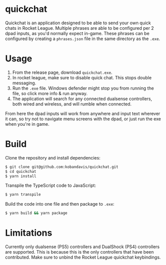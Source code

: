 # quickchat

Quickchat is an application designed to be able to send your own quick chats in Rocket League.
Multiple phrases are able to be configured per 2 dpad inputs, as you'd normally expect in-game. These phrases can be configured by creating a `phrases.json` file in the same directory as the `.exe`.

# Usage

1. From the release page, download `quickchat.exe`.
2. In rocket league, make sure to disable quick chat. This stops double messaging.
3. Run the `.exe` file. Windows defender might stop you from running the file, so click more info & run anyway.
4. The application will search for any connected dualsense controllers, both wired and wireless, and will rumble when connected.

From here the dpad inputs will work from anywhere and input text wherever it can, so try not to navigate menu screens with the dpad, or just run the exe when you're in game.

# Build

Clone the repository and install dependencies:

```sh
$ git clone git@github.com:kobandavis/quickchat.git
$ cd quickchat
$ yarn install
```

Transpile the TypeScript code to JavaScript:

```sh
$ yarn transpile
```

Build the code into one file and then package to `.exe`:

```sh
$ yarn build && yarn package
```

# Limitations

Currently only dualsense (PS5) controllers and DualShock (PS4) controllers are supported. This is because this is the only controllers that have been contributed.
Make sure to unbind the Rocket League quickchat keybindings.
